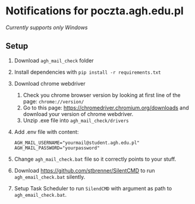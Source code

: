 # Notifications for poczta.agh.edu.pl

*Currently supports only Windows*

## Setup
1. Download `agh_mail_check` folder
2. Install dependencies with `pip install -r requirements.txt`
3. Download chrome webdriver 
   
   1. Check you chrome browser version by looking at first line of the page: `chrome://version/`
   2. Go to this page: https://chromedriver.chromium.org/downloads and download your version of chrome webdriver.
   3. Unzip .exe file into `agh_mail_check/drivers`

4. Add .env file with content:
    ```
    AGH_MAIL_USERNAME="yourmail@student.agh.edu.pl"
    AGH_MAIL_PASSWORD="yourpassword"
    ```
5. Change `agh_mail_check.bat` file so it correctly points to your stuff.
6. Download https://github.com/stbrenner/SilentCMD to run `agh_email_check.bat` silently.
7. Setup Task Scheduler to run `SilendCMD` with argument as path to `agh_email_check.bat`.